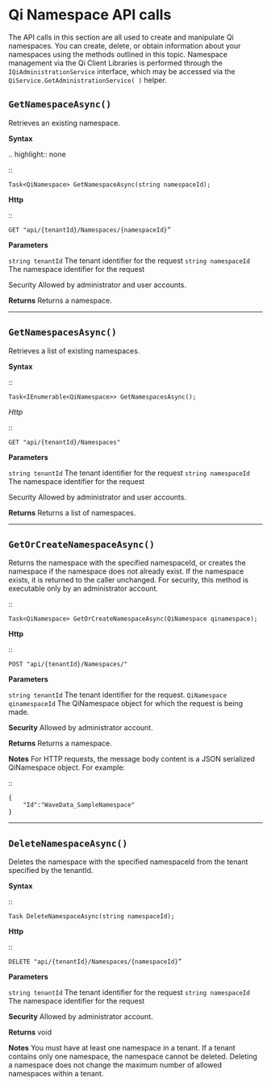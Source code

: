 Qi Namespace API calls
======================

The API calls in this section are all used to create and manipulate Qi namespaces. You can create, delete, or obtain information about your namespaces using the methods outlined in this topic. Namespace management via the Qi Client Libraries is performed through the ``IQiAdministrationService`` interface, which may be accessed via the ``QiService.GetAdministrationService( )`` helper.

``GetNamespaceAsync()``
-------------------

Retrieves an existing namespace.

**Syntax**

.. highlight:: none

::

    Task<QiNamespace> GetNamespaceAsync(string namespaceId);

**Http**

::

    GET "api/{tenantId}/Namespaces/{namespaceId}”


**Parameters**

``string tenantId``
  The tenant identifier for the request
``string namespaceId``
  The namespace identifier for the request


Security
  Allowed by administrator and user accounts.

**Returns** 
  Returns a namespace.

**********************


``GetNamespacesAsync()``
----------------

Retrieves a list of existing namespaces.

**Syntax**

::

    Task<IEnumerable<QiNamespace>> GetNamespacesAsync();


*Http*

::

    GET "api/{tenantId}/Namespaces"


**Parameters**

``string tenantId``
  The tenant identifier for the request
``string namespaceId``
  The namespace identifier for the request
  
Security
  Allowed by administrator and user accounts.

**Returns**
  Returns a list of namespaces.


**********************


``GetOrCreateNamespaceAsync()``
----------------

Returns the namespace with the specified namespaceId, or creates the namespace if the namespace does not already exist. 
If the namespace exists, it is returned to the caller unchanged. For security, this method is 
executable only by an administrator account.

::

    Task<QiNamespace> GetOrCreateNamespaceAsync(QiNamespace qinamespace);

**Http**

::

    POST "api/{tenantId}/Namespaces/"


**Parameters**

``string tenantId``
  The tenant identifier for the request.
``QiNamespace qinamespaceId``
  The QiNamespace object for which the request is being made.

**Security**
  Allowed by administrator account.

**Returns** 
  Returns a namespace.
  
**Notes**
  For HTTP requests, the message body content is a JSON serialized QiNamespace object. For example:
  
::

    {
	    "Id":"WaveData_SampleNamespace"
    }

**********************


``DeleteNamespaceAsync()``
----------------

Deletes the namespace with the specified namespaceId from the tenant specified by the tenantId.

**Syntax**

::

    Task DeleteNamespaceAsync(string namespaceId);

**Http**

::

    DELETE "api/{tenantId}/Namespaces/{namespaceId}”

**Parameters**

``string tenantId``
  The tenant identifier for the request
``string namespaceId``
  The namespace identifier for the request
  

**Security** 
  Allowed by administrator account.

**Returns** 
  void
  
**Notes**
  You must have at least one namespace in a tenant. If a tenant contains only one namespace, the namespace cannot be deleted. 
  Deleting a namespace does not change the maximum number of allowed namespaces within a tenant. 

